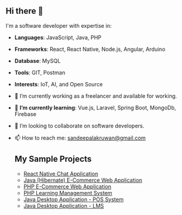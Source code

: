 ## Hi there 👋

I'm a software developer with expertise in:
- **Languages**: JavaScript, Java, PHP
- **Frameworks**: React, React Native, Node.js, Angular, Arduino
- **Database**: MySQL
- **Tools**: GIT, Postman
- **Interests**: IoT, AI, and Open Source
- 🔭 I’m currently working as a freelancer and available for working.
- 🌱 **I’m currently learning**: Vue.js, Laravel, Spring Boot, MongoDb, Firebase
- 👯 I’m looking to collaborate on software developers.
- 📫 How to reach me: sandeepalakruwan@gmail.com

  ## My Sample Projects
  - [React Native Chat Application](https://github.com/SandeepaLakruwan/QuickTalk_ReactNative_Java_Application.git)
  - [Java (Hibernate) E-Commerce Web Application](https://github.com/SandeepaLakruwan/Java_Hibernate_E_Commerce_Website.git)
  - [PHP E-Commerce Web Application](https://github.com/SandeepaLakruwan/PHP_E_Commerce_Web_Application_MySQL.git)
  - [PHP Learning Management System](https://github.com/SandeepaLakruwan/PHP_LearningManagementSystem_MySQL.git)
  - [Java Desktop Application - POS System](https://github.com/SandeepaLakruwan/Java_POS_System.git)
  - [Java Desktop Application - LMS](https://github.com/SandeepaLakruwan/Java_Desktop_Application_LMS.git)
